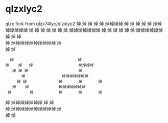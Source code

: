 # qlzxlyc2
qlzx
fork from qlzx74lyc/qlzxlyc2
      焯                            焯
    焯    焯   焯                    焯焯焯焯
       焯 焯 焯                      焯
           焯                焯焯焯焯焯焯焯
         焯 焯              焯       焯       焯
       焯    焯             焯焯焯焯焯焯焯
     焯        焯           焯       焯       焯
   焯                         焯焯焯焯焯焯焯
  焯                                    焯                         
 焯                      焯焯焯焯焯焯焯焯焯焯
                                          焯   
                                          焯 
                                          焯  




      焯                            焯
    焯    焯   焯                    焯焯焯焯
       焯 焯 焯                      焯
           焯                焯焯焯焯焯焯焯
         焯 焯              焯       焯       焯
       焯    焯             焯焯焯焯焯焯焯
     焯        焯           焯       焯       焯
   焯                         焯焯焯焯焯焯焯
  焯                                    焯                         
 焯                      焯焯焯焯焯焯焯焯焯焯
                                          焯   
                                          焯 
                                          焯  
